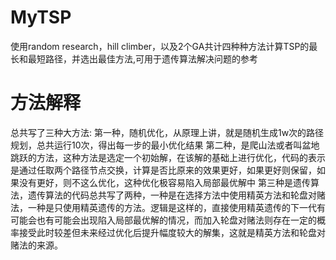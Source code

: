 # MyTSP
使用random research，hill climber，以及2个GA共计四种种方法计算TSP的最长和最短路径，并选出最佳方法,可用于遗传算法解决问题的参考
# 方法解释
总共写了三种大方法:
第一种，随机优化，从原理上讲，就是随机生成1w次的路径规划，总共运行10次，得出每一步的最小优化结果
第二种，是爬山法或者叫盆地跳跃的方法，这种方法是选定一个初始解，在该解的基础上进行优化，代码的表示是通过任取两个路径节点交换，计算是否比原来的效果更好，如果更好则保留，如果没有更好，则不这么优化，这种优化极容易陷入局部最优解中
第三种是遗传算法，遗传算法的代码总共写了两种，一种是在选择方法中使用精英方法和轮盘对赌法，一种是只使用精英遗传的方法。逻辑是这样的，直接使用精英遗传的下一代有可能会也有可能会出现陷入局部最优解的情况，而加入轮盘对赌法则存在一定的概率接受此时较差但未来经过优化后提升幅度较大的解集，这就是精英方法和轮盘对赌法的来源。
